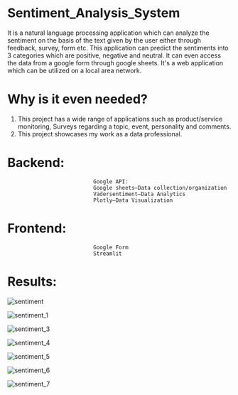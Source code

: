 # Sentiment_Analysis_System
It is a natural language processing application which can analyze the sentiment on the basis of the text given by the user either through feedback, survey, form etc.
This application can predict the sentiments into 3 categories which are positive, negative and neutral. It can even access the data from a google form through google sheets. It's a web application which can be utilized on a local area network.

# Why is it even needed?
1.	This project has a wide range of applications such as product/service monitoring, Surveys regarding a topic, event, personality and comments.
2.	This project showcases my work as a data professional.

# Backend:            
                               Google API: 
                               Google sheets—Data collection/organization
                               Vadersentiment—Data Analytics
                               Plotly—Data Visualization

# Frontend:  
                               Google Form
                               Streamlit

# Results:

![sentiment](https://github.com/SharbaniChakraborty/Sentiment_Analysis_System/assets/170112191/9d892c19-0b2c-4e61-8365-f3ac5bd32b2f)

![sentiment_1](https://github.com/SharbaniChakraborty/Sentiment_Analysis_System/assets/170112191/3e8a702e-142d-44db-9dcf-a152213cc73a)

![sentiment_3](https://github.com/SharbaniChakraborty/Sentiment_Analysis_System/assets/170112191/9720dfa3-3cf6-4531-ae0c-d8b8db501d3c)

![sentiment_4](https://github.com/SharbaniChakraborty/Sentiment_Analysis_System/assets/170112191/a05d3921-5ea7-4e45-b9ef-699b5b5e74de)

![sentiment_5](https://github.com/SharbaniChakraborty/Sentiment_Analysis_System/assets/170112191/677d9620-0021-46b4-9527-f97b45c5935f)

![sentiment_6](https://github.com/SharbaniChakraborty/Sentiment_Analysis_System/assets/170112191/cf8a234e-b46d-4338-a9a2-cd6585e5e68b)

![sentiment_7](https://github.com/SharbaniChakraborty/Sentiment_Analysis_System/assets/170112191/5bdc8b04-58fc-423c-b0fc-dcb205544352)

